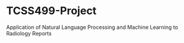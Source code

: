 # TCSS499-Project
Application of Natural Language Processing and Machine Learning to Radiology Reports
